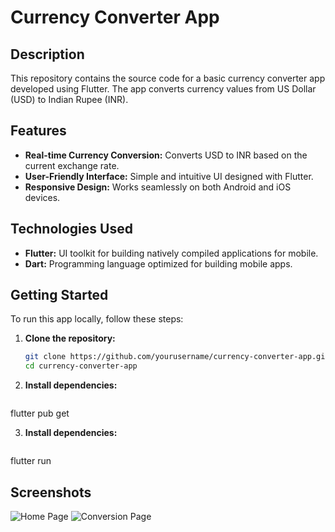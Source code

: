 # Currency Converter App

## Description
This repository contains the source code for a basic currency converter app developed using Flutter. The app converts currency values from US Dollar (USD) to Indian Rupee (INR).

## Features
- **Real-time Currency Conversion:** Converts USD to INR based on the current exchange rate.
- **User-Friendly Interface:** Simple and intuitive UI designed with Flutter.
- **Responsive Design:** Works seamlessly on both Android and iOS devices.

## Technologies Used
- **Flutter:** UI toolkit for building natively compiled applications for mobile.
- **Dart:** Programming language optimized for building mobile apps.

## Getting Started
To run this app locally, follow these steps:

1. **Clone the repository:**
   ```sh
   git clone https://github.com/yourusername/currency-converter-app.git
   cd currency-converter-app

2. **Install dependencies:**
   ```sh
  flutter pub get


3. **Install dependencies:**
   ```sh
  flutter run



## Screenshots
![Home Page](screenshotsOfApp/HomePage.png)
![Conversion Page](screenshotsOfApp/ConvertedPrice.png)

